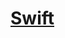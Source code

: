 # [Swift](https://developer.apple.com/library/archive/referencelibrary/GettingStarted/DevelopiOSAppsSwift/)

